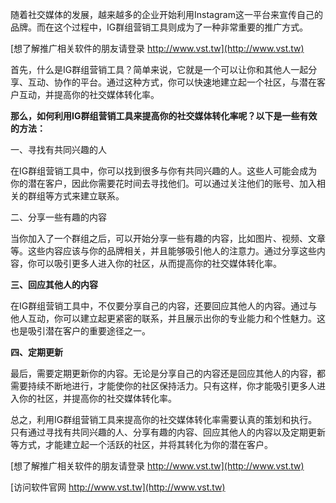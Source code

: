 随着社交媒体的发展，越来越多的企业开始利用Instagram这一平台来宣传自己的品牌。而在这个过程中，IG群组营销工具则成为了一种非常重要的推广方式。

[想了解推广相关软件的朋友请登录 http://www.vst.tw](http://www.vst.tw)

首先，什么是IG群组营销工具？简单来说，它就是一个可以让你和其他人一起分享、互动、协作的平台。通过这种方式，你可以快速地建立起一个社区，与潜在客户互动，并提高你的社交媒体转化率。

**那么，如何利用IG群组营销工具来提高你的社交媒体转化率呢？以下是一些有效的方法：**

一、寻找有共同兴趣的人

在IG群组营销工具中，你可以找到很多与你有共同兴趣的人。这些人可能会成为你的潜在客户，因此你需要花时间去寻找他们。可以通过关注他们的账号、加入相关的群组等方式来建立联系。

二、分享一些有趣的内容

当你加入了一个群组之后，可以开始分享一些有趣的内容，比如图片、视频、文章等。这些内容应该与你的品牌相关，并且能够吸引他人的注意力。通过分享这些内容，你可以吸引更多人进入你的社区，从而提高你的社交媒体转化率。

**三、回应其他人的内容**

在IG群组营销工具中，不仅要分享自己的内容，还要回应其他人的内容。通过与他人互动，你可以建立起更紧密的联系，并且展示出你的专业能力和个性魅力。这也是吸引潜在客户的重要途径之一。

**四、定期更新**

最后，需要定期更新你的内容。无论是分享自己的内容还是回应其他人的内容，都需要持续不断地进行，才能使你的社区保持活力。只有这样，你才能吸引更多人进入你的社区，并提高你的社交媒体转化率。

总之，利用IG群组营销工具来提高你的社交媒体转化率需要认真的策划和执行。只有通过寻找有共同兴趣的人、分享有趣的内容、回应其他人的内容以及定期更新等方式，才能建立起一个活跃的社区，并将其转化为你的潜在客户。

[想了解推广相关软件的朋友请登录 http://www.vst.tw](http://www.vst.tw)


[访问软件官网 http://www.vst.tw](http://www.vst.tw)
